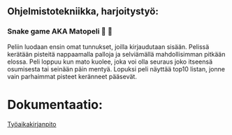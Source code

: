 ## Ohjelmistotekniikka, harjoitystyö:

### Snake game AKA Matopeli  :bug: :snake:
Peliin luodaan ensin omat tunnukset, joilla kirjaudutaan sisään. Pelissä kerätään pisteitä nappaamalla palloja ja selviämällä mahdollisimman pitkään elossa. Peli loppuu kun mato kuolee, joka voi olla seuraus joko itseensä osumisesta tai seinään päin mentyä. Lopuksi peli näyttää top10 listan, jonne vain parhaimmat pisteet keränneet pääsevät.


# Dokumentaatio:
[Työaikakirjanpito](https://github.com/johannaval/ot-harjoitustyo/blob/master/dokumentaatio/tyoaikakirjanpito.md)
